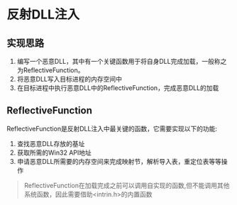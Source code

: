 # 反射DLL注入

## 实现思路

1. 编写一个恶意DLL，其中有一个关键函数用于将自身DLL完成加载，一般称之为ReflectiveFunction。
2. 将恶意DLL写入目标进程的内存空间中  
3. 在目标进程中执行恶意DLL中的ReflectiveFunction，完成恶意DLL的加载  

## ReflectiveFunction

ReflectiveFunction是反射DLL注入中最关键的函数，它需要实现以下的功能:

1. 查找恶意DLL存放的基址  
2. 获取所需的Win32 API地址
3. 申请恶意DLL所需要的内存空间来完成映射节，解析导入表，重定位表等等操作

> ReflectiveFunction在加载完成之前可以调用自实现的函数,但不能调用其他系统函数，因此需要借助<intrin.h>的内置函数
